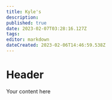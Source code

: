 ```yaml
---
title: Kyle's
description: 
published: true
date: 2023-02-07T03:28:16.127Z
tags: 
editor: markdown
dateCreated: 2023-02-06T14:46:59.538Z
---
```


# Header
Your content here
